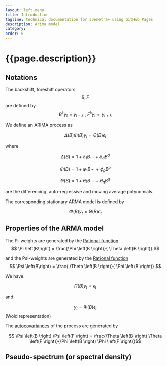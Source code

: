 ```yaml
---
layout: left-menu
title: Introduction
tagline: technical documentation for JDemetra+ using GitHub Pages
description: Arima model
category:
order: 0
---
```

# {{page.description}}

## Notations

The backshift, foreshift operators  
$$ B, F $$ 
are defined by
$$ B^k y_t = y_{t-k} \:, \: F^k y_t = y_{t+k}$$

We define an ARIMA process as 

$$ \Delta \left(B \right) \Phi \left(B \right) y_t = \Theta \left(B \right) \epsilon_t $$

where 

$$ \Delta \left(B \right)= 1+ \delta_1 B  \cdots + \delta_d B^d $$

$$ \Phi \left(B \right)= 1+ \varphi_1 B  \cdots + \phi_p B^p $$

$$ \Theta \left(B \right)= 1+ \theta_1 B  \cdots + \theta_q B^q $$

are the differencing, auto-regressive and moving average polynomials. 

The corresponding stationary ARMA model is defined by 

$$ \Phi \left(B \right) y_t = \Theta \left(B \right) \epsilon_t $$

## Properties of the ARMA model

The Pi-weights are generated by the [Rational function](../maths/rationalfunction.md) 
$$ \Pi \left(B\right) = \frac{\Phi \left(B \right)}{ \Theta \left(B \right)} $$

and the Psi-weights are generated by the [Rational function](../maths/rationalfunction.md) 
$$ \Psi \left(B\right) = \frac{ \Theta \left(B \right)}{ \Phi \left(B \right)} $$

We have:

$$ \Pi \left(B \right) y_t = \epsilon_t $$

and

$$ y_t = \Psi \left(B \right) \epsilon_t $$
(Wold representation)

The [autocovariances](./acf.md) of the process are generated by 

$$ \Psi \left(B \right) \Psi \left(F \right) = \frac{\Theta \left(B \right) \Theta \left(F \right)}{\Phi \left(B \right) \Phi \left(F \right)}$$

## Pseudo-spectrum (or spectral density)



 
